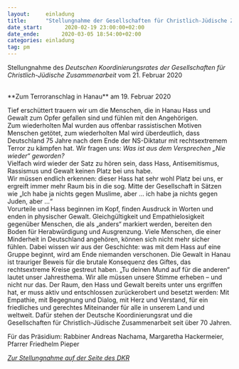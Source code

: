 ```yaml
---
layout:     einladung
title:      "Stellungnahme der Gesellschaften für Christlich-Jüdische Zusammenarbeit"
date_start:       2020-02-19 23:00:00+02:00
date_ende:       2020-03-05 18:54:00+02:00
categories: einladung
tag: pm
---
```


Stellungnahme
des *Deutschen Koordinierungsrates der Gesellschaften für Christlich-Jüdische Zusammenarbeit*
vom 21. Februar 2020

<br>
**Zum Terroranschlag in Hanau**
am 19. Februar 2020
<br>

Tief erschüttert trauern wir um die Menschen, die in Hanau Hass und Gewalt zum Opfer gefallen sind und fühlen mit den Angehörigen.
<br>
Zum wiederholten Mal wurden aus offenbar rassistischen Motiven Menschen getötet, zum wiederholten Mal wird überdeutlich, dass Deutschland 75 Jahre nach dem Ende der NS-Diktatur mit rechtsextremem Terror zu kämpfen hat.  Wir fragen uns: *Was ist aus dem Versprechen „Nie wieder“ geworden?*
<br>
Vielfach wird wieder der Satz zu hören sein, dass Hass, Antisemitismus, Rassismus und Gewalt keinen Platz bei uns habe.
<br>
Wir müssen endlich erkennen: dieser Hass hat sehr wohl Platz bei uns, er ergreift immer mehr Raum bis in die sog. Mitte der Gesellschaft in Sätzen wie „Ich habe ja nichts gegen Muslime, aber … ich habe ja nichts gegen Juden, aber …“
<br>
Vorurteile und Hass beginnen im Kopf, finden Ausdruck in Worten und enden in physischer Gewalt. Gleichgültigkeit und Empathielosigkeit gegenüber Menschen, die als „anders“ markiert werden, bereiten den Boden für Herabwürdigung und Ausgrenzung. Viele Menschen, die einer Minderheit in Deutschland angehören, können sich nicht mehr sicher fühlen. Dabei wissen wir aus der Geschichte: was mit dem Hass auf eine Gruppe beginnt, wird am Ende niemanden verschonen. Die Gewalt in Hanau ist trauriger Beweis für die brutale Konsequenz des Giftes, das rechtsextreme Kreise gestreut haben. „Tu deinen Mund auf für die anderen“ lautet unser Jahresthema. Wir alle müssen unsere Stimme erheben – und nicht nur das. Der Raum, den Hass und Gewalt bereits unter uns ergriffen hat, er muss aktiv und entschlossen zurückerobert und besetzt werden: Mit Empathie, mit Begegnung und Dialog, mit Herz und Verstand, für ein friedliches und gerechtes Miteinander für alle in unserem Land und weltweit.  Dafür stehen der Deutsche Koordinierungsrat und die Gesellschaften für Christlich-Jüdische Zusammenarbeit seit über 70 Jahren.
<br>

Für das Präsidium: Rabbiner Andreas Nachama, Margaretha Hackermeier, Pfarrer Friedhelm Pieper

<a class="link" href="https://www.deutscher-koordinierungsrat.de/dkr-home-Terroranschlag-in-Hanau-2020">*Zur Stellungnahme auf der Seite des DKR*</a>
